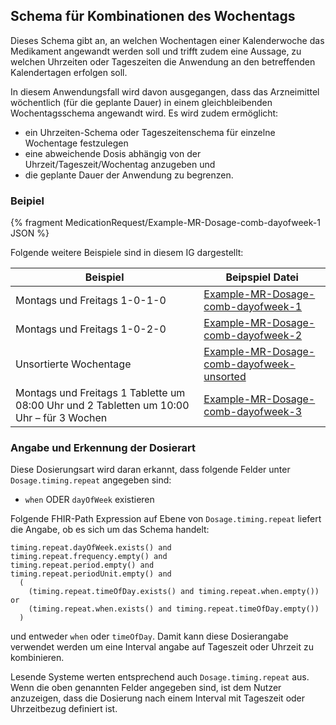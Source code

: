 ## Schema für Kombinationen des Wochentags

Dieses Schema gibt an, an welchen Wochentagen einer Kalenderwoche das Medikament angewandt werden soll und trifft zudem eine Aussage, zu welchen Uhrzeiten oder Tageszeiten die Anwendung an den betreffenden Kalendertagen erfolgen soll. 

In diesem Anwendungsfall wird davon ausgegangen, dass das Arzneimittel wöchentlich (für die geplante Dauer) in einem gleichbleibenden Wochentagsschema angewandt wird. Es wird zudem ermöglicht:

- ein Uhrzeiten-Schema oder Tageszeitenschema für einzelne Wochentage festzulegen 
- eine abweichende Dosis abhängig von der Uhrzeit/Tageszeit/Wochentag anzugeben und
- die geplante Dauer der Anwendung zu begrenzen. 

### Beipiel

{% fragment MedicationRequest/Example-MR-Dosage-comb-dayofweek-1 JSON %}

Folgende weitere Beispiele sind in diesem IG dargestellt:

| Beispiel    | Beipspiel Datei |
| -------- | ------- |
| Montags und Freitags 1-0-1-0  | [Example-MR-Dosage-comb-dayofweek-1](./MedicationRequest-Example-MR-Dosage-comb-dayofweek-1.html)    |  |
| Montags und Freitags 1-0-2-0  | [Example-MR-Dosage-comb-dayofweek-2](./MedicationRequest-Example-MR-Dosage-comb-dayofweek-2.html)    |
| Unsortierte Wochentage  | [Example-MR-Dosage-comb-dayofweek-unsorted](./MedicationRequest-Example-MR-Dosage-comb-dayofweek-unsorted.html)    |
| Montags und Freitags 1 Tablette um 08:00 Uhr und 2 Tabletten um 10:00 Uhr – für 3 Wochen  | [Example-MR-Dosage-comb-dayofweek-3](./MedicationRequest-Example-MR-Dosage-comb-dayofweek-3.html)    |

### Angabe und Erkennung der Dosierart 

Diese Dosierungsart wird daran erkannt, dass folgende Felder unter `Dosage.timing.repeat` angegeben sind:

- `when` ODER `dayOfWeek` existieren

Folgende FHIR-Path Expression auf Ebene von `Dosage.timing.repeat` liefert die Angabe, ob es sich um das Schema handelt: 

```
timing.repeat.dayOfWeek.exists() and
timing.repeat.frequency.empty() and
timing.repeat.period.empty() and
timing.repeat.periodUnit.empty() and
  (
    (timing.repeat.timeOfDay.exists() and timing.repeat.when.empty()) or
    (timing.repeat.when.exists() and timing.repeat.timeOfDay.empty())
  )
```

und entweder `when` oder `timeOfDay`. Damit kann diese Dosierangabe verwendet werden um eine Interval angabe auf Tageszeit oder Uhrzeit zu kombinieren.

Lesende Systeme werten entsprechend auch `Dosage.timing.repeat` aus. 
Wenn die oben genannten Felder angegeben sind, ist dem Nutzer anzuzeigen, dass die Dosierung nach einem Interval mit Tageszeit oder Uhrzeitbezug definiert ist.
